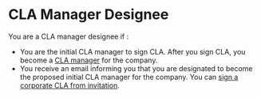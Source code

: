 # CLA Manager Designee

You are a CLA manager designee if :

* You are the initial CLA manager to sign CLA. After you sign CLA, you become a [CLA manager](../cla-managers/) for the company. 
* You receive an email informing you that you are designated to become the proposed initial CLA manager for the company. You can [sign a corporate CLA from invitation](sign-corporate-cla-from-invitation.md).

